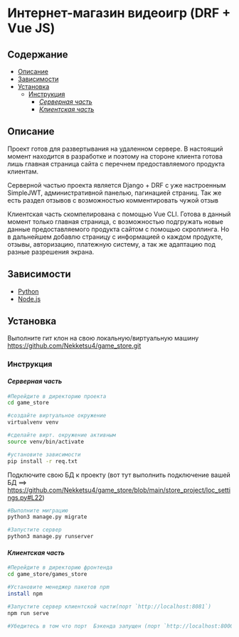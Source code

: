<h1>Интернет-магазин видеоигр (DRF + Vue JS)</h1>  

<h2>Содержание</h2>  


- [Описание](#описание)
- [Зависимости](#зависимости)
- [Установка](#установка)
  - [Инструкция](#инструкция)
    - [*Серверная часть*](#серверная-часть)
    - [*Клиентская часть*](#клиентская-часть)



## Описание

Проект готов для развертывания на удаленном сервере. В настоящий момент находится в разработке и поэтому на стороне клиента готова лишь главная страница сайта с перечнем предоставляемого продукта клиентам. 

Серверной частью проекта является Django + DRF с уже настроенным SimpleJWT, административной панелью, пагинацией страниц. Так же есть раздел отзывов с возможностью комментировать чужой отзыв

Клиентская часть скомпелирована с помощью Vue CLI. Готова в данный момент только главная страница, с возможностью подгружать новые данные предоставляемого продукта сайтом с помощью скроллинга. Но в дальнейшем добавлю страницу с информацией о каждом продукте, отзывы, авторизацию, платежную систему, а так же адаптацию под разные разрешения экрана.

## Зависимости

- [Python](https://www.python.org/downloads/)
- [Node.js](https://nodejs.org/en)

## Установка

Выполните гит клон на свою локальную/виртуальную машину https://github.com/Nekketsu4/game_store.git


### Инструкция
#### *Серверная часть*
```bash
#Перейдите в директорию проекта
cd game_store

#создайте виртуальное окружение
virtualvenv venv

#сделайте вирт. окружение активным
source venv/bin/activate

#установите зависимости 
pip install -r req.txt

```
Подключите свою БД к проекту (вот тут выполнить подключение вашей БД ==> https://github.com/Nekketsu4/game_store/blob/main/store_project/loc_settings.py#L22)

```bash
#Выполните миграцию
python3 manage.py migrate

#Запустите сервер
python3 manage.py runserver
```

#### *Клиентская часть*

```bash
#Перейдите в директорию фронтенда
cd game_store/games_store

#Установите менеджер пакетов npm
install npm

#Запустите сервер клиентской части(порт `http://localhost:8081`)
npm run serve

#Убедитесь в том что порт  Бэкенда запущен (порт `http://localhost:8000`)

